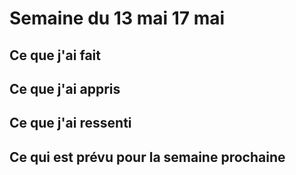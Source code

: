 # Semaine du 13 mai 17 mai

## Ce que j'ai fait

## Ce que j'ai appris

## Ce que j'ai ressenti

## Ce qui est prévu pour la semaine prochaine 